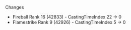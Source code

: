Changes

- Fireball Rank 16 (42833) - CastingTimeIndex 22 -> 0
- Flamestrike Rank 9 (42926) - CastingTimeIndex 5 -> 0